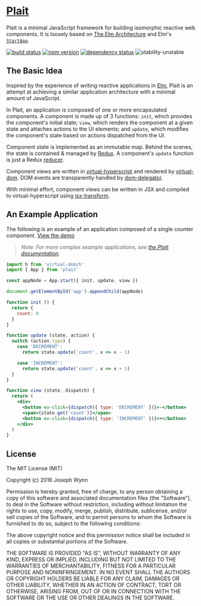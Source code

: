 # [Plait](https://plait.js.org/)

Plait is a minimal JavaScript framework for building isomorphic reactive web components. It is loosely based on <a href="https://github.com/evancz/elm-architecture-tutorial/">The Elm Architecture</a> and Elm's <a href="https://github.com/evancz/start-app"><code>StartApp</code></a>.

[![build status](https://img.shields.io/travis/wildlyinaccurate/plait/master.svg?style=flat-square)](https://travis-ci.org/wildlyinaccurate/plait)
[![npm version](https://img.shields.io/npm/v/plait.svg?style=flat-square)](https://www.npmjs.com/package/plait)
[![dependency status](http://img.shields.io/david/wildlyinaccurate/plait.svg?style=flat-square)](http://david-dm.org/wildlyinaccurate/plait)
![stability-unstable](https://img.shields.io/badge/stability-unstable-yellow.svg?style=flat-square)

## The Basic Idea

Inspired by the experience of writing reactive applications in [Elm](http://elm-lang.org/), Plait is an attempt at achieving a similar application architecture with a minimal amount of JavaScript.

In Plait, an application is composed of one or more encapsulated components. A component is made up of 3 functions: `init`, which provides the component's initial state; `view`, which renders the component at a given state and attaches actions to the UI elements; and `update`, which modifies the component's state based on actions dispatched from the UI.

Component state is implemented as an immutable map. Behind the scenes, the state is contained & managed by [Redux](https://github.com/rackt/redux). A component's `update` function is just a Redux [reducer](http://rackt.org/redux/docs/basics/Reducers.html).

Component views are written in [virtual-hyperscript](https://github.com/Matt-Esch/virtual-dom/blob/master/virtual-hyperscript/README.md) and rendered by [virtual-dom](https://github.com/Matt-Esch/virtual-dom). DOM events are transparently handled by [dom-delegator](https://github.com/Raynos/dom-delegator).

With minimal effort, component views can be written in JSX and compiled to virtual-hyperscript using [jsx-transform](https://github.com/alexmingoia/jsx-transform).

## An Example Application

The following is an example of an application composed of a single counter component. [View the demo](https://plait.js.org/examples/Counter.html)

> _Note: For more complex example applications, see [the Plait documentation](https://plait.js.org/docs/examples/index.html)._

```jsx
import h from 'virtual-dom/h'
import { App } from 'plait'

const appNode = App.start({ init, update, view })

document.getElementById('app').appendChild(appNode)

function init () {
  return {
    count: 0
  }
}

function update (state, action) {
  switch (action.type) {
    case 'DECREMENT':
      return state.update('count', x => x - 1)

    case 'INCREMENT':
      return state.update('count', x => x + 1)
  }
}

function view (state, dispatch) {
  return (
    <div>
      <button ev-click={dispatch({ type: 'DECREMENT' })}>-</button>
      <span>{state.get('count')}</span>
      <button ev-click={dispatch({ type: 'INCREMENT' })}>+</button>
    </div>
  )
}
```

## License

The MIT License (MIT)

Copyright (c) 2016 Joseph Wynn

Permission is hereby granted, free of charge, to any person obtaining a copy
of this software and associated documentation files (the "Software"), to deal
in the Software without restriction, including without limitation the rights
to use, copy, modify, merge, publish, distribute, sublicense, and/or sell
copies of the Software, and to permit persons to whom the Software is
furnished to do so, subject to the following conditions:

The above copyright notice and this permission notice shall be included in all
copies or substantial portions of the Software.

THE SOFTWARE IS PROVIDED "AS IS", WITHOUT WARRANTY OF ANY KIND, EXPRESS OR
IMPLIED, INCLUDING BUT NOT LIMITED TO THE WARRANTIES OF MERCHANTABILITY,
FITNESS FOR A PARTICULAR PURPOSE AND NONINFRINGEMENT. IN NO EVENT SHALL THE
AUTHORS OR COPYRIGHT HOLDERS BE LIABLE FOR ANY CLAIM, DAMAGES OR OTHER
LIABILITY, WHETHER IN AN ACTION OF CONTRACT, TORT OR OTHERWISE, ARISING FROM,
OUT OF OR IN CONNECTION WITH THE SOFTWARE OR THE USE OR OTHER DEALINGS IN THE
SOFTWARE.

